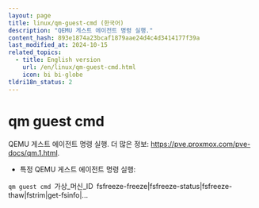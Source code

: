 ```yaml
---
layout: page
title: linux/qm-guest-cmd (한국어)
description: "QEMU 게스트 에이전트 명령 실행."
content_hash: 893e1874a23bcaf1879aae24d4c4d3414177f39a
last_modified_at: 2024-10-15
related_topics:
  - title: English version
    url: /en/linux/qm-guest-cmd.html
    icon: bi bi-globe
tldri18n_status: 2
---
```

# qm guest cmd

QEMU 게스트 에이전트 명령 실행.
더 많은 정보: <https://pve.proxmox.com/pve-docs/qm.1.html>.

- 특정 QEMU 게스트 에이전트 명령 실행:

`qm guest cmd `<span class="tldr-var badge badge-pill bg-dark-lm bg-white-dm text-white-lm text-dark-dm font-weight-bold">가상_머신_ID</span>` `<span class="tldr-var badge badge-pill bg-dark-lm bg-white-dm text-white-lm text-dark-dm font-weight-bold">fsfreeze-freeze|fsfreeze-status|fsfreeze-thaw|fstrim|get-fsinfo|...</span>
